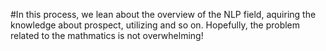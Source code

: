 #In this process, we lean about the overview of the NLP field, aquiring the knowledge about prospect, utilizing and so on. Hopefully, the problem related to the mathmatics is not overwhelming!
